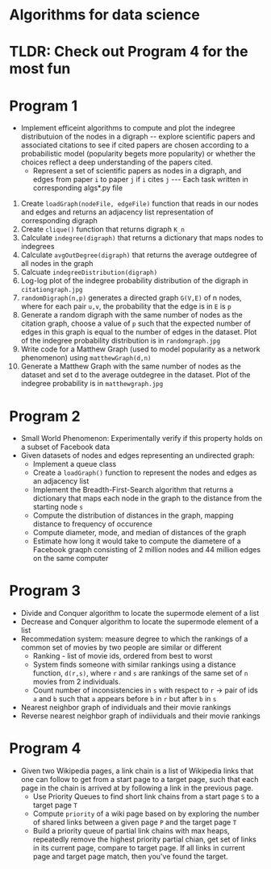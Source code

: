 # Algorithms for data science

# TLDR: Check out Program 4 for the most fun

# Program 1
- Implement efficeint algorithms to compute and plot the indegree distributuion of the nodes in a digraph -- explore scientific papers and associated citations to see if cited papers are chosen according to a probabilistic model (popularity begets more popularity) or whether the choices reflect a deep understanding of the papers cited. 
  - Represent a set of scientific papers as nodes in a digraph, and edges from paper `i` to paper `j` if `i` cites `j`
--- Each task written in corresponding algs*.py file
1) Create `loadGraph(nodeFile, edgeFile)` function that reads in our nodes and edges and returns an adjacency list representation of corresponding digraph
2) Create `clique()` function that returns digraph `K_n`
3) Calculate `indegree(digraph)` that returns a dictionary that maps nodes to indegrees
4) Calculate `avgOutDegree(digraph)` that returns the average outdegree of all nodes in the graph
5) Calcuate `indegreeDistribution(digraph)`
6) Log-log plot of the indegree probability distribution of the digraph in `citationgraph.jpg`
7) `randomDigraph(n,p)` generates a directed graph `G(V,E)` of n nodes, where for each pair `u,v`, the probability that the edge is in `E` is `p`
8) Generate a random digraph with the same number of nodes as the citation graph, choose a value of `p` such that the expected number of edges in this graph is equal to the number of edges in the dataset. Plot of the indegree probability distribution is in `randomgraph.jpg`
9) Write code for a Matthew Graph (used to model popularity as a network phenomenon) using `matthewGraph(d,n)`
10) Generate a Matthew Graph with the same number of nodes as the dataset and set d to the average outdegree in the dataset. Plot of the indegree probability is in `matthewgraph.jpg`


# Program 2
- Small World Phenomenon: Experimentally verify if this property holds on a subset of Facebook data
- Given datasets of nodes and edges representing an undirected graph:
  - Implement a queue class
  - Create a `loadGraph()` function to represent the nodes and edges as an adjacency list
  - Implement the Breadth-First-Search algorithm that returns a dictionary that maps each node in the graph to the distance from the starting node `s`
  - Compute the distribution of distances in the graph, mapping distance to frequency of occurence
  - Compute diameter, mode, and median of distances of the graph
  - Estimate how long it would take to compute the diametere of a Facebook graqph consisting of 2 million nodes and 44 million edges on the same computer

# Program 3
- Divide and Conquer algorithm to locate the supermode element of a list
- Decrease and Conquer algorithm to locate the supermode element of a list
- Recommedation system: measure degree to which the rankings of a common set of movies by two people are similar or different
  - Ranking - list of movie ids, ordered from best to worst
  - System finds someone with similar rankings using a distance function, `d(r,s)`, where `r` and `s` are rankings of the same set of `n` movies from 2 individuals. 
  - Count number of inconsistencies in `s` with respect to `r` -> pair of ids `a` and `b` such that `a` appears before `b` in `r` but after `b` in `s`
 - Nearest neighbor graph of individuals and their movie rankings
 - Reverse nearest neighbor graph of indiividuals and their movie rankings

# Program 4
- Given two Wikipedia pages, a link chain is a list of Wikipedia links that one can follow to get from a start page to a target page, such that each page in the chain is arrived at by following a link in the previous page. 
  - Use Priority Queues to find short link chains from a start page `S` to a target page `T`
  - Compute `priority` of a wiki page based on by exploring the number of shared links between a given page `P` and the target page `T` 
  - Build a priority queue of partial link chains with max heaps, repeatedly remove the highest priority partial chian, get set of links in its current page, compare to target page. If all links in current page and target page match, then you've found the target.

